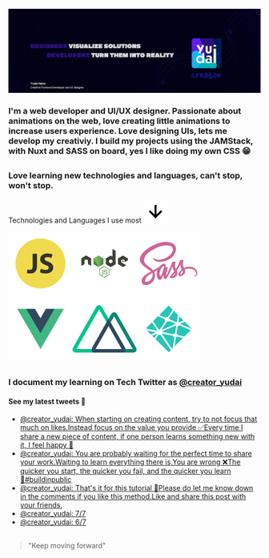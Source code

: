 ![intro](https://github.com/Yudai-creator/Yudai-creator/blob/master/github%20banner.png)

### I'm a web developer and UI/UX designer. Passionate about animations on the web, love creating little animations to increase users experience. Love designing UIs, lets me develop my creativiy. I build my projects using the JAMStack, with Nuxt and SASS on board, yes I like doing my own CSS 😁

##

### Love learning new technologies and languages, can't stop, won't stop.

Technologies and Languages I use most ![arrow-down](https://github.com/Yudai-creator/Yudai-creator/blob/master/bx-down-arrow-alt.svg)

![js](https://github.com/Yudai-creator/Yudai-creator/blob/master/js.png)![node](https://github.com/Yudai-creator/Yudai-creator/blob/master/Node-JS-01.png)![sass](https://github.com/Yudai-creator/Yudai-creator/blob/master/sass.png)![vue](https://github.com/Yudai-creator/Yudai-creator/blob/master/Vue-JS-01.png)![nuxt](https://github.com/Yudai-creator/Yudai-creator/blob/master/Nuxt-01.png)![netlify](https://github.com/Yudai-creator/Yudai-creator/blob/master/Netlify-01.png)


##

### I document my learning on Tech Twitter as [@creator_yudai](https://twitter.com/creator_yudai)

#### See my latest tweets 📲

<!-- TWITTER:START -->
- [@creator_yudai: When starting on creating content, try to not focus that much on likes.Instead focus on the value you provide ✅Every time I share a new piece of content, if one person learns something new with it, I feel happy 💙](https://rss.app/articles/cb4e791f6f6d729c074351566bd3a7c508111d6e1c2db7e0d6ed95259c9363c6eb50b648389c9b2beca36f78de120f9161d668e1c3137c14823fc162)
- [@creator_yudai: You are probably waiting for the perfect time to share your work.Waiting to learn everything there is.You are wrong ❌The quicker you start, the quicker you fail, and the quicker you learn 💯#buildinpublic](https://rss.app/articles/cb4e791f6f6d729c074351566bd3a7c508111d6e1c2db7e0d6ed95259c9363c6eb50b648389c9b2beca36f78de110a9168d260e0c2117f178839c464)
- [@creator_yudai: That&#39;s it for this tutorial 🙌Please do let me know down in the comments if you like this method.Like and share this post with your friends.](https://rss.app/articles/cb4e791f6f6d729c074351566bd3a7c508111d6e1c2db7e0d6ed95259c9363c6eb50b648389c9b2beca36f78de110d9164d26de8c6147c138f3ec76a)
- [@creator_yudai: 7/7](https://rss.app/articles/cb4e791f6f6d729c074351566bd3a7c508111d6e1c2db7e0d6ed95259c9363c6eb50b648389c9b2beca36f78de110d9164d269e5ca167b178e3bc266)
- [@creator_yudai: 6/7](https://rss.app/articles/cb4e791f6f6d729c074351566bd3a7c508111d6e1c2db7e0d6ed95259c9363c6eb50b648389c9b2beca36f78de110d9164d36ee8c71a791d8e3bc162)
<!-- TWITTER:END -->


##

> "Keep moving forward"






<!--
**Yudai-creator/Yudai-creator** is a ✨ _special_ ✨ repository because its `README.md` (this file) appears on your GitHub profile.

Here are some ideas to get you started:

- 🔭 I’m currently working on ...
- 🌱 I’m currently learning ...
- 👯 I’m looking to collaborate on ...
- 🤔 I’m looking for help with ...
- 💬 Ask me about ...
- 📫 How to reach me: ...
- 😄 Pronouns: ...
- ⚡ Fun fact: ...
-->
